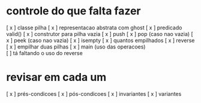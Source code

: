 # controle do que falta fazer
[ x ] classe pilha
    [ x ] representacao abstrata com ghost
    [ x ] predicado valid()
[ x ] construtor para pilha vazia
[ x ] push
[ x ] pop (caso nao vazia)
[ x ] peek (caso nao vazia)
[ x ] isempty
[ x ] quantos empilhados
[ x ] reverse
[ x ] empilhar duas pilhas
[ x ] main (uso das operacoes)  
    [  ] tá faltando o uso do reverse

# revisar em cada um
[ x ] prés-condicoes
[ x ] pós-condicoes
[ x ] invariantes
[ x ] variantes


